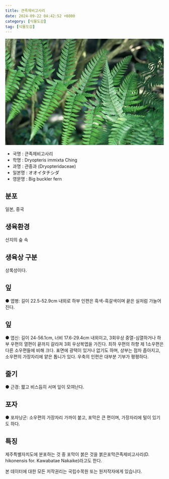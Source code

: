 ```yaml
---
title: 큰족제비고사리
date: 2024-09-22 04:42:52 +0800
category: [식물도감]
tag: [식물도감]
---
```




![큰족제비고사리](/assets/img/fileUpload/plants/basic/Dryopteridaceae/Dryopteris/3651/1_th2.JPG)
- 국명 : 큰족제비고사리
- 학명 : Dryopteris immixta Ching
- 과명 : 관중과 (Dryopteridaceae)
- 일본명 : オオイタチシダ
- 영문명 : Big buckler fern


## 분포
일본, 중국
## 생육환경
산지의 숲 속
## 생육상 구분
상록성이다. 
## 잎
● 엽병: 길이 22.5-52.9cm 내외로 하부 인편은 흑색-흑갈색이며 끝은 실처럼 가늘어진다. 
## 잎
● 엽신: 길이 24-56.1cm, 너비 17.6-29.4cm 내외이고, 3회우상 중열-심열하거나 하부 우편의 열편이 끝까지 갈라져 3회 우상복엽을 가진다. 최하 우편의 하향 제 1소우편은 다른 소우편들에 비해 크다. 표면에 광택이 있거나 없기도 하며, 상부는 점차 좁아지고, 소우편의 가장자리에 얕은 톱니가 있다. 우축의 인편은 대부분 기부가 평평하다. 
## 줄기
● 근경: 짧고 비스듬히 서며 잎이 모여난다. 
## 포자
● 포자낭군: 소우편의 가장자리 가까이 붙고, 포막은 큰 편이며, 가장자리에 털이 있기도 하다. 
## 특징
제주특별자치도에 분포하는 것 중 포막이 붉은 것을 붉은포막큰족제비고사리(D. hikonensis for. Kawabatae Nakaike)라고도 한다.






본 데이터에 대한 모든 저작권리는 국립수목원 또는 원저작자에게 있습니다.
